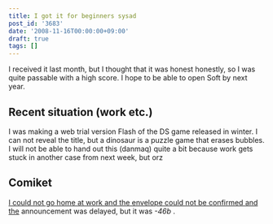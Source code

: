 ```yaml
---
title: I got it for beginners sysad
post_id: '3683'
date: '2008-11-16T00:00:00+09:00'
draft: true
tags: []
---
```


I received it last month, but I thought that it was honest honestly, so I was quite passable with a high score. I hope to be able to open Soft by next year.

## Recent situation (work etc.)

I was making a web trial version Flash of the DS game released in winter. I can not reveal the title, but a dinosaur is a puzzle game that erases bubbles. I will not be able to hand out this (danmaq) quite a bit because work gets stuck in another case from next week, but orz

## Comiket

[I could not go home at work and the envelope could not be confirmed and the](https://danmaq.com/3682) announcement was delayed, but it was _-46b_ .
